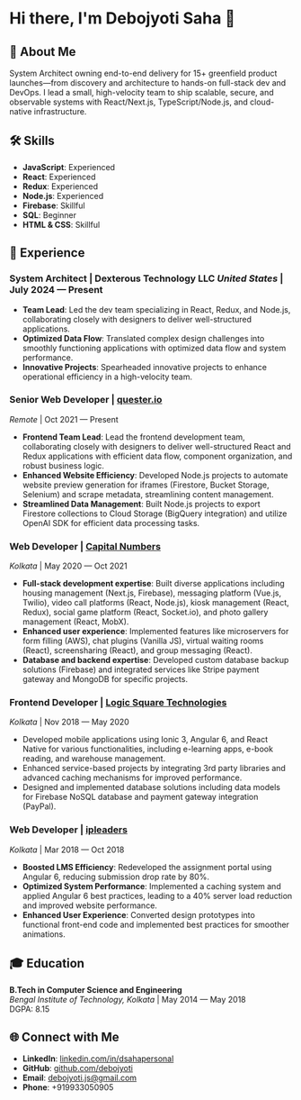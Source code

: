 # Hi there, I'm Debojyoti Saha 👋

## 🚀 About Me

System Architect owning end-to-end delivery for 15+ greenfield product launches—from discovery and architecture to hands-on full-stack dev and DevOps. I lead a small, high-velocity team to ship scalable, secure, and observable systems with React/Next.js, TypeScript/Node.js, and cloud-native infrastructure.

## 🛠 Skills

- **JavaScript**: Experienced
- **React**: Experienced
- **Redux**: Experienced
- **Node.js**: Experienced
- **Firebase**: Skillful
- **SQL**: Beginner
- **HTML & CSS**: Skillful

## 💼 Experience

### System Architect | Dexterous Technology LLC _United States_ | July 2024 — Present

- **Team Lead**: Led the dev team specializing in React, Redux, and Node.js, collaborating closely with designers to deliver well-structured applications.
- **Optimized Data Flow**: Translated complex design challenges into smoothly functioning applications with optimized data flow and system performance.
- **Innovative Projects**: Spearheaded innovative projects to enhance operational efficiency in a high-velocity team.

### Senior Web Developer | [quester.io](https://quester.io)
_Remote_ | Oct 2021 — Present

- **Frontend Team Lead**: Lead the frontend development team, collaborating closely with designers to deliver well-structured React and Redux applications with efficient data flow, component organization, and robust business logic.
- **Enhanced Website Efficiency**: Developed Node.js projects to automate website preview generation for iframes (Firestore, Bucket Storage, Selenium) and scrape metadata, streamlining content management.
- **Streamlined Data Management**: Built Node.js projects to export Firestore collections to Cloud Storage (BigQuery integration) and utilize OpenAI SDK for efficient data processing tasks.

### Web Developer | [Capital Numbers](https://www.capitalnumbers.com)
_Kolkata_ | May 2020 — Oct 2021

- **Full-stack development expertise**: Built diverse applications including housing management (Next.js, Firebase), messaging platform (Vue.js, Twilio), video call platforms (React, Node.js), kiosk management (React, Redux), social game platform (React, Socket.io), and photo gallery management (React, MobX).
- **Enhanced user experience**: Implemented features like microservers for form filling (AWS), chat plugins (Vanilla JS), virtual waiting rooms (React), screensharing (React), and group messaging (React).
- **Database and backend expertise**: Developed custom database backup solutions (Firebase) and integrated services like Stripe payment gateway and MongoDB for specific projects.

### Frontend Developer | [Logic Square Technologies](https://www.logicsquaretech.com)
_Kolkata_ | Nov 2018 — May 2020

- Developed mobile applications using Ionic 3, Angular 6, and React Native for various functionalities, including e-learning apps, e-book reading, and warehouse management.
- Enhanced service-based projects by integrating 3rd party libraries and advanced caching mechanisms for improved performance.
- Designed and implemented database solutions including data models for Firebase NoSQL database and payment gateway integration (PayPal).

### Web Developer | [ipleaders](https://www.ipleaders.in)
_Kolkata_ | Mar 2018 — Oct 2018

- **Boosted LMS Efficiency**: Redeveloped the assignment portal using Angular 6, reducing submission drop rate by 80%.
- **Optimized System Performance**: Implemented a caching system and applied Angular 6 best practices, leading to a 40% server load reduction and improved website performance.
- **Enhanced User Experience**: Converted design prototypes into functional front-end code and implemented best practices for smoother animations.

## 🎓 Education

**B.Tech in Computer Science and Engineering**  
_Bengal Institute of Technology, Kolkata_ | May 2014 — May 2018  
DGPA: 8.15

## 🌐 Connect with Me

- **LinkedIn**: [linkedin.com/in/dsahapersonal](https://linkedin.com/in/dsahapersonal)
- **GitHub**: [github.com/debojyoti](https://github.com/debojyoti)
- **Email**: debojyoti.js@gmail.com
- **Phone**: +919933050905
